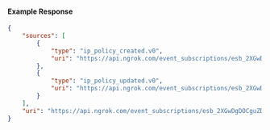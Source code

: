 <!-- Code generated for API Clients. DO NOT EDIT. -->

#### Example Response

```json
{
	"sources": [
		{
			"type": "ip_policy_created.v0",
			"uri": "https://api.ngrok.com/event_subscriptions/esb_2XGwDgDOCguZDpcBcN4pkulhIPX/sources/ip_policy_created.v0"
		},
		{
			"type": "ip_policy_updated.v0",
			"uri": "https://api.ngrok.com/event_subscriptions/esb_2XGwDgDOCguZDpcBcN4pkulhIPX/sources/ip_policy_updated.v0"
		}
	],
	"uri": "https://api.ngrok.com/event_subscriptions/esb_2XGwDgDOCguZDpcBcN4pkulhIPX/sources"
}
```
